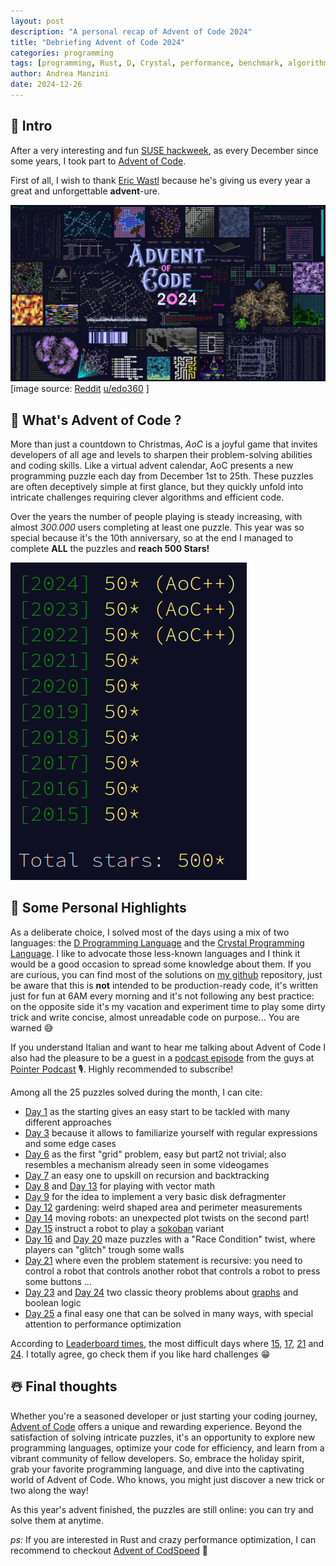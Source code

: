 ```yaml
---
layout: post
description: "A personal recap of Advent of Code 2024"
title: "Debriefing Advent of Code 2024"
categories: programming
tags: [programming, Rust, D, Crystal, performance, benchmark, algorithms]
author: Andrea Manzini
date: 2024-12-26
---
```


## 🎄 Intro 

After a very interesting and fun [SUSE hackweek](https://hackweek.opensuse.org/24/projects/hack-on-rich-terminal-user-interfaces), as every December since some years, I took part to [Advent of Code](https://adventofcode.com/).

First of all, I wish to thank [Eric Wastl](https://was.tl/) because he's giving us every year a great and unforgettable **advent**-ure.

![aoc_picture](/img/aoc2024.jpeg)
[image source: [Reddit](https://www.reddit.com/r/adventofcode/) [u/edo360](https://www.reddit.com/user/edo360/) ]

## 🎅 What's Advent of Code ?

More than just a countdown to Christmas, *AoC* is a joyful game that invites developers of all age and levels to sharpen their problem-solving abilities and coding skills. Like a virtual advent calendar, AoC presents a new programming puzzle each day from December 1st to 25th. These puzzles are often deceptively simple at first glance, but they quickly unfold into intricate challenges requiring clever algorithms and efficient code.

Over the years the number of people playing is steady increasing, with almost *300.000* users completing  at least one puzzle.
This year was so special because it's the 10th anniversary, so at the end I managed to complete **ALL** the puzzles and **reach 500 Stars!**

![500_stars](/img/aoc2024_stars.png)

## 🎁 Some Personal Highlights

As a deliberate choice, I solved most of the days using a mix of two languages: the [D Programming Language](https://dlang.org/) and the [Crystal Programming Language](https://crystal-lang.org/). 
I like to advocate those less-known languages and I think it would be a good occasion to spread some knowledge about them. If you are curious, you can find most of the solutions on [my github](https://github.com/ilmanzo/advent_of_code/tree/master/2024) repository, just be aware that this is **not** intended to be production-ready code, it's written just for fun at 6AM every morning and it's not following any best practice: on the opposite side it's my vacation and experiment time to play some dirty trick and write concise, almost unreadable code on purpose... You are warned 😅

If you understand Italian and want to hear me talking about Advent of Code I also had the pleasure to be a guest in a [podcast episode](https://pointerpodcast.it/p/pointer234-advent-of-code-grandmaster-con-andrea-manzini/) from the guys at [Pointer Podcast](https://pointerpodcast.it/) 🎙️. Highly recommended to subscribe!

Among all the 25 puzzles solved during the month, I can cite:

- [Day 1](https://adventofcode.com/2024/day/1) as the starting gives an easy start to be tackled with many different approaches
- [Day 3](https://adventofcode.com/2024/day/3) because it allows to familiarize yourself with regular expressions and some edge cases
- [Day 6](https://adventofcode.com/2024/day/6) as the first "grid" problem, easy but part2 not trivial; also resembles a mechanism already seen in some videogames
- [Day 7](https://adventofcode.com/2024/day/7) an easy one to upskill on recursion and backtracking
- [Day 8](https://adventofcode.com/2024/day/8) and [Day 13](https://adventofcode.com/2024/day/13) for playing with vector math 
- [Day 9](https://adventofcode.com/2024/day/9) for the idea to implement a very basic disk defragmenter 
- [Day 12](https://adventofcode.com/2024/day/12) gardening: weird shaped area and perimeter measurements 
- [Day 14](https://adventofcode.com/2024/day/14) moving robots: an unexpected plot twists on the second part!
- [Day 15](https://adventofcode.com/2024/day/15) instruct a robot to play a [sokoban](https://en.wikipedia.org/wiki/Sokoban) variant
- [Day 16](https://adventofcode.com/2024/day/16) and [Day 20](https://adventofcode.com/2024/day/20) maze puzzles with a "Race Condition" twist, where players can "glitch" trough some walls
- [Day 21](https://adventofcode.com/2024/day/21) where even the problem statement is recursive: you need to control a robot that controls another robot that controls a robot to press some buttons ... 
- [Day 23](https://adventofcode.com/2024/day/23) and [Day 24](https://adventofcode.com/2024/day/24) two classic theory problems about [graphs](https://en.wikipedia.org/wiki/Bron%E2%80%93Kerbosch_algorithm) and boolean logic
- [Day 25](https://adventofcode.com/2024/day/25) a final easy one that can be solved in many ways, with special attention to performance optimization

According to [Leaderboard times](https://aoc.xhyrom.dev/), the most difficult days where [15](https://adventofcode.com/2024/day/15), [17](https://adventofcode.com/2024/day/17), [21](https://adventofcode.com/2024/day/21) and [24](https://adventofcode.com/2024/day/24). I totally agree, go check them if you like hard challenges 😁 

## ☃️ Final thoughts

Whether you're a seasoned developer or just starting your coding journey, [Advent of Code](https://adventofcode.com/) offers a unique and rewarding experience. Beyond the satisfaction of solving intricate puzzles, it's an opportunity to explore new programming languages, optimize your code for efficiency, and learn from a vibrant community of fellow developers.  So, embrace the holiday spirit, grab your favorite programming language, and dive into the captivating world of Advent of Code.  Who knows, you might just discover a new trick or two along the way!

As this year's advent finished, the puzzles are still online: you can try and solve them at anytime.

*ps:*
If you are interested in Rust and crazy performance optimization, I can recommend to checkout [Advent of CodSpeed](https://codspeed.io/advent) 🐇 

